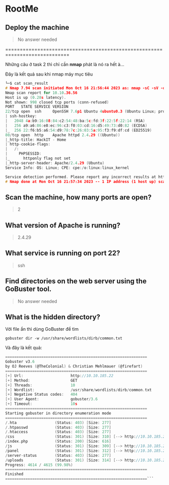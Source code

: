 # RootMe

## Deploy the machine
> No answer needed

============================================================================

Những câu ở task 2 thì chỉ cần **nmap** phát là nó ra hết à...

Đây là kết quả sau khi nmap máy mục tiêu
```c
└─$ cat scan_result     
# Nmap 7.94 scan initiated Mon Oct 16 21:56:44 2023 as: nmap -sC -sV -oN nmap/scan_result 10.10.36.56
Nmap scan report for 10.10.36.56
Host is up (0.28s latency).
Not shown: 998 closed tcp ports (conn-refused)
PORT   STATE SERVICE VERSION
22/tcp open  ssh     OpenSSH 7.6p1 Ubuntu 4ubuntu0.3 (Ubuntu Linux; protocol 2.0)
| ssh-hostkey: 
|   2048 4a:b9:16:08:84:c2:54:48:ba:5c:fd:3f:22:5f:22:14 (RSA)
|   256 a9:a6:86:e8:ec:96:c3:f0:03:cd:16:d5:49:73:d0:82 (ECDSA)
|_  256 22:f6:b5:a6:54:d9:78:7c:26:03:5a:95:f3:f9:df:cd (ED25519)
80/tcp open  http    Apache httpd 2.4.29 ((Ubuntu))
|_http-title: HackIT - Home
| http-cookie-flags: 
|   /: 
|     PHPSESSID: 
|_      httponly flag not set
|_http-server-header: Apache/2.4.29 (Ubuntu)
Service Info: OS: Linux; CPE: cpe:/o:linux:linux_kernel

Service detection performed. Please report any incorrect results at https://nmap.org/submit/ .
# Nmap done at Mon Oct 16 21:57:34 2023 -- 1 IP address (1 host up) scanned in 49.66 seconds
```
## Scan the machine, how many ports are open?
> 2
## What version of Apache is running?
> 2.4.29
## What service is running on port 22?
> ssh
## Find directories on the web server using the GoBuster tool.
> No answer needed
## What is the hidden directory?
 Với file ẩn thì dùng GoBuster để tìm

    gobuster dir -w /usr/share/wordlists/dirb/common.txt

 Và đây là kết quả:
 ```c
===============================================================
Gobuster v3.6
by OJ Reeves (@TheColonial) & Christian Mehlmauer (@firefart)
===============================================================
[+] Url:                     http://10.10.185.22
[+] Method:                  GET
[+] Threads:                 10
[+] Wordlist:                /usr/share/wordlists/dirb/common.txt
[+] Negative Status codes:   404
[+] User Agent:              gobuster/3.6
[+] Timeout:                 10s
===============================================================
Starting gobuster in directory enumeration mode
===============================================================
/.hta                 (Status: 403) [Size: 277]
/.htpasswd            (Status: 403) [Size: 277]
/.htaccess            (Status: 403) [Size: 277]
/css                  (Status: 301) [Size: 310] [--> http://10.10.185.22/css/]
/index.php            (Status: 200) [Size: 616]
/js                   (Status: 301) [Size: 309] [--> http://10.10.185.22/js/]
/panel                (Status: 301) [Size: 312] [--> http://10.10.185.22/panel/]
/server-status        (Status: 403) [Size: 277]
/uploads              (Status: 301) [Size: 314] [--> http://10.10.185.22/uploads/]
Progress: 4614 / 4615 (99.98%)
===============================================================
Finished
===============================================================```

